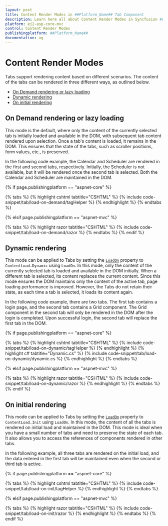 ```yaml
---
layout: post
title: Content Render Modes in ##Platform_Name## Tab Component
description: Learn here all about Content Render Modes in Syncfusion ##Platform_Name## Tab component of Syncfusion Essential JS 2 and more.
platform: ej2-asp-core-mvc
control: Content Render Modes
publishingplatform: ##Platform_Name##
documentation: ug
---
```



# Content Render Modes

Tabs support rendering content based on different scenarios. The content of the tabs can be rendered in three different ways, as outlined below.

* [On Demand rendering or lazy loading](#on-demand-rendering-or-lazy-loading)
* [Dynamic rendering](#dynamic-rendering)
* [On initial rendering](#on-initial-rendering)

## On Demand rendering or lazy loading

This mode is the default, where only the content of the currently selected tab is initially loaded and available in the DOM, with subsequent tab content rendered upon selection. Once a tab's content is loaded, it remains in the DOM. This ensures that the state of the tabs, such as scroller positions, form values, etc., is preserved.

In the following code example, the Calendar and Scheduler are rendered in the first and second tabs, respectively. Initially, the Scheduler is not available, but it will be rendered once the second tab is selected. Both the Calendar and Scheduler are maintained in the DOM.

{% if page.publishingplatform == "aspnet-core" %}

{% tabs %}
{% highlight cshtml tabtitle="CSHTML" %}
{% include code-snippet/tab/load-on-demand/tagHelper %}
{% endhighlight %}
{% endtabs %}

{% elsif page.publishingplatform == "aspnet-mvc" %}

{% tabs %}
{% highlight razor tabtitle="CSHTML" %}
{% include code-snippet/tab/load-on-demand/razor %}
{% endtabs %}
{% endif %}

## Dynamic rendering

This mode can be applied to Tabs by setting the [`LoadOn`](https://help.syncfusion.com/cr/aspnetmvc-js2/syncfusion.ej2.navigations.tab.html#Syncfusion_EJ2_Navigations_Tab_LoadOn) property to `ContentLoad.Dynamic` using `LoadOn`. In this mode, only the content of the currently selected tab is loaded and available in the DOM initially. When a different tab is selected, its content replaces the current content. Since this mode ensures the DOM maintains only the content of the active tab, page loading performance is improved. However, the Tabs do not retain their state, as each time a tab is selected, it loads its content again.

In the following code example, there are two tabs. The first tab contains a login page, and the second tab contains a Grid component. The Grid component in the second tab will only be rendered in the DOM after the login is completed. Upon successful login, the second tab will replace the first tab in the DOM.

{% if page.publishingplatform == "aspnet-core" %}

{% tabs %}
{% highlight cshtml tabtitle="CSHTML" %}
{% include code-snippet/tab/load-on-dynamic/tagHelper %}
{% endhighlight %}
{% highlight c# tabtitle="Dynamic.cs" %}
{% include code-snippet/tab/load-on-dynamic/dynamic.cs %}
{% endhighlight %}
{% endtabs %}

{% elsif page.publishingplatform == "aspnet-mvc" %}

{% tabs %}
{% highlight razor tabtitle="CSHTML" %}
{% include code-snippet/tab/load-on-dynamic/razor %}
{% endhighlight %}
{% endtabs %}
{% endif %}

## On initial rendering

This mode can be applied to Tabs by setting the [`LoadOn`](https://help.syncfusion.com/cr/aspnetmvc-js2/syncfusion.ej2.navigations.tab.html#Syncfusion_EJ2_Navigations_Tab_LoadOn) property to `ContentLoad.Init` using `LoadOn`. In this mode, the content of all the tabs is rendered on initial load and maintained in the DOM. This mode is ideal when you have a small number of tabs and need to preserve the state of each tab. It also allows you to access the references of components rendered in other tabs.

In the following example, all three tabs are rendered on the initial load, and the data entered in the first tab will be maintained even when the second or third tab is active.

{% if page.publishingplatform == "aspnet-core" %}

{% tabs %}
{% highlight cshtml tabtitle="CSHTML" %}
{% include code-snippet/tab/load-on-init/tagHelper %}
{% endhighlight %}
{% endtabs %}

{% elsif page.publishingplatform == "aspnet-mvc" %}

{% tabs %}
{% highlight razor tabtitle="CSHTML" %}
{% include code-snippet/tab/load-on-init/razor %}
{% endhighlight %}
{% endtabs %}
{% endif %}